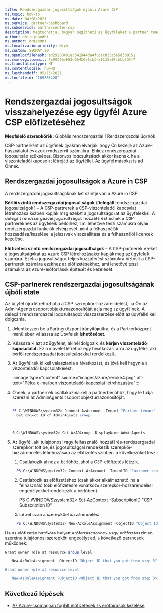 ```yaml
---
title: Rendszergazdai jogosultságok újbóli Azure CSP
ms.topic: how-to
ms.date: 04/08/2021
ms.service: partner-dashboard
ms.subservice: partnercenter-csp
description: Megtudhatja, hogyan segítheti az ügyfeleket a partner rendszergazdai jogosultságai visszaállításában, hogy a partner segítséget tudjon kérni az ügyfelek Azure CSP előfizetései kezeléséhez.
author: dhirajgandhi
ms.author: dhgandhi
ms.localizationpriority: High
ms.custom: SEOMAY.20
ms.openlocfilehash: ad29283001ec542944da4f0cac835c6a5d339251
ms.sourcegitcommit: 7a6836bd962d5b426a8cb34a9132a87cbbbf39f7
ms.translationtype: MT
ms.contentlocale: hu-HU
ms.lasthandoff: 05/13/2021
ms.locfileid: "109855420"
---
```

# <a name="reinstate-admin-privileges-for-a-customers-azure-csp-subscriptions"></a>Rendszergazdai jogosultságok visszahelyezése egy ügyfél Azure CSP előfizetéséhez  

**Megfelelő szerepkörök:** Globális rendszergazdai | Rendszergazdai ügynök

CSP-partnerként az ügyfelek gyakran elvárják, hogy Ön kezelje az Azure-használatot és azok rendszereit számukra. Ehhez rendszergazdai jogosultság szükséges. Bizonyos jogosultságok akkor kapnak, ha a viszonteladói kapcsolat létrejött az ügyféllel. Az ügyfél másokat is ad Önnek.

## <a name="admin-privileges-for-azure-in-csp"></a>Rendszergazdai jogosultságok a Azure in CSP

A rendszergazdai jogosultságoknak két szintje van a Azure in CSP.

**Bérlői szintű rendszergazdai jogosultságok** (**Delegált** rendszergazdai jogosultságok ) – A CSP-partnerek a CSP-viszonteladói kapcsolat létrehozása közben kapják meg ezeket a jogosultságokat az ügyfelekkel. A delegált rendszergazdai jogosultságok hozzáférést adnak a CSP-partnereknek az ügyfeleik bérlőihez, ami lehetővé teszi számukra olyan rendszergazdai funkciók elvégzését, mint a felhasználók hozzáadása/kezelése, a jelszavak visszaállítása és a felhasználói licencek kezelése.

**Előfizetési szintű rendszergazdai jogosultságok** – A CSP-partnerek ezeket a jogosultságokat az Azure CSP létrehozásakor kapják meg az ügyfeleik számára. Ezek a jogosultságok teljes hozzáférést számukra biztosít a CSP-partnerek számára ezekhez az előfizetésekhez, ami lehetővé teszi számukra az Azure-erőforrások építését és kezelését.

## <a name="reinstate-csp-partners-admin-privileges"></a>CSP-partnerek rendszergazdai jogosultságának újbóli state

Az ügyfél újra létrehozhatja a CSP szerepkör-hozzárendelést, ha Ön az AdminAgents csoport objektumazonosítóját adja meg az ügyfélnek. A delegált rendszergazdai jogosultságok visszaszerzése előtt az ügyféllel kell dolgoznia.

1. Jelentkezzen be a Partnerközpont irányítópultra, és a Partnerközpont menüjében válassza az Ügyfelek **lehetőséget.**

2. Válassza ki azt az ügyfelet, akinél dolgozik, és **kérjen viszonteladói kapcsolatot.** Ez a művelet létrehoz egy hivatkozást arra az ügyfélre, aki bérlői rendszergazdai jogosultságokkal rendelkezik.

3. Az ügyfélnek ki kell választania a hivatkozást, és jóvá kell hagynia a viszonteladói kapcsolatkérést.

   :::image type="content" source="images/azure/revoke4.png" alt-text="Példa e-mailben viszonteladói kapcsolat létrehozására":::

4. Önnek, a partnernek csatlakoznia kell a partnerbérlőhöz, hogy le tudja szerezni az AdminAgents csoport objektumazonosítóját.

  
    ```powershell

    PS C:\WINDOWS\system32> Connect-AzAccount -Tenant "Partner tenant"
      Get Object ID of AdminAgents group
   
    

   S C:\WINDOWS\system32> Get-AzADGroup -DisplayName AdminAgents
    ```


5. Az ügyfél, aki  tulajdonosi vagy felhasználói hozzáférés-rendszergazdai szerepkört tölt be, és jogosultsággal rendelkezik szerepkör-hozzárendelés létrehozására az előfizetés szintjén, a következőket teszi:


    1. Csatlakozik ahhoz a bérlőhöz, ahol a CSP-előfizetés létezik.
      ```powershell
        PS C:\WINDOWS\system32> Connect-AzAccount -TenantID "Customer tenant"
      ```

    2. Csatlakozik az előfizetéshez (csak akkor alkalmazható, ha a felhasználó több előfizetésre vonatkozó szerepkör-hozzárendelési engedélyekkel rendelkezik a bérlőben).
   
         PS C:\WINDOWS\system32> Set-AzContext -SubscriptionID "CSP Subscription ID"


    3. Létrehozza a szerepkör-hozzárendelést
    
    ```powershell
      PS C:\WINDOWS\system32> New-AzRoleAssignment -ObjectID "Object ID of the Admin Agents group- needs to be provided by partner" -RoleDefinitionName "Owner" -Scope "/subscriptions/CSP subscription ID"
    ```


Ha az előfizetés hatóköre helyett erőforráscsoport- vagy erőforrásszinten szeretne tulajdonosi szerepköri engedélyt ad, a következő parancsok működnek:


```powershell
Grant owner role at resource group level

   New-AzRoleAssignment -ObjectID "Object ID that you got from step 3" -RoleDefinitionName Owner -Scope "/subscriptions/"SubscriptionID of CSP subscription"/resourceGroups/"Resource group name"

Grant owner role at resource level

   New-AzRoleAssignment -ObjectID <Object ID that you got from step 3> -RoleDefinitionName Owner -Scope "Resource URI"
```


## <a name="next-steps"></a>Következő lépések

- [Az Azure-csomagban foglalt előfizetések és erőforrások kezelése](azure-plan-manage.md)
